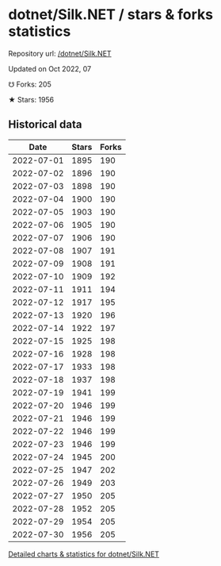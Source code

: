 # dotnet/Silk.NET / stars & forks statistics

Repository url: [/dotnet/Silk.NET](https://github.com/dotnet/Silk.NET)

Updated on Oct 2022, 07

☋ Forks: 205

★ Stars: 1956

## Historical data
| Date | Stars | Forks |
|------|-------|-------|
| 2022-07-01 | 1895 | 190 | 
| 2022-07-02 | 1896 | 190 | 
| 2022-07-03 | 1898 | 190 | 
| 2022-07-04 | 1900 | 190 | 
| 2022-07-05 | 1903 | 190 | 
| 2022-07-06 | 1905 | 190 | 
| 2022-07-07 | 1906 | 190 | 
| 2022-07-08 | 1907 | 191 | 
| 2022-07-09 | 1908 | 191 | 
| 2022-07-10 | 1909 | 192 | 
| 2022-07-11 | 1911 | 194 | 
| 2022-07-12 | 1917 | 195 | 
| 2022-07-13 | 1920 | 196 | 
| 2022-07-14 | 1922 | 197 | 
| 2022-07-15 | 1925 | 198 | 
| 2022-07-16 | 1928 | 198 | 
| 2022-07-17 | 1933 | 198 | 
| 2022-07-18 | 1937 | 198 | 
| 2022-07-19 | 1941 | 199 | 
| 2022-07-20 | 1946 | 199 | 
| 2022-07-21 | 1946 | 199 | 
| 2022-07-22 | 1946 | 199 | 
| 2022-07-23 | 1946 | 199 | 
| 2022-07-24 | 1945 | 200 | 
| 2022-07-25 | 1947 | 202 | 
| 2022-07-26 | 1949 | 203 | 
| 2022-07-27 | 1950 | 205 | 
| 2022-07-28 | 1952 | 205 | 
| 2022-07-29 | 1954 | 205 | 
| 2022-07-30 | 1956 | 205 | 


[Detailed charts & statistics for dotnet/Silk.NET](https://reviewgithub.com/rep/dotnet/Silk.NET)
